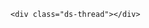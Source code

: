 <section class="comment">
<!-- baidu JIA -->
<div class="bdsharebuttonbox"><a href="#" class="bds_more" data-cmd="more"></a><a title="分享到QQ空间" href="#" class="bds_qzone" data-cmd="qzone"></a><a title="分享到新浪微博" href="#" class="bds_tsina" data-cmd="tsina"></a><a title="分享到腾讯微博" href="#" class="bds_tqq" data-cmd="tqq"></a><a title="分享到人人网" href="#" class="bds_renren" data-cmd="renren"></a><a title="分享到微信" href="#" class="bds_weixin" data-cmd="weixin"></a></div>
<script>window._bd_share_config={"common":{"bdSnsKey":{},"bdText":"","bdMini":"2","bdMiniList":false,"bdPic":"","bdStyle":"1","bdSize":"16"},"share":{}};with(document)0[(getElementsByTagName('head')[0]||body).appendChild(createElement('script')).src='http://bdimg.share.baidu.com/static/api/js/share.js?v=89860593.js?cdnversion='+~(-new Date()/36e5)];</script>
<!-- end of baidu JIA -->

<!-- Duoshuo Comment BEGIN -->
	<div class="ds-thread"></div>
<script type="text/javascript">
var duoshuoQuery = {short_name:"10129068"};
	(function() {
		var ds = document.createElement('script');
		ds.type = 'text/javascript';ds.async = true;
		ds.src = 'http://static.duoshuo.com/embed.js';
		ds.charset = 'UTF-8';
		(document.getElementsByTagName('head')[0] 
		|| document.getElementsByTagName('body')[0]).appendChild(ds);
	})();
	</script>
<!-- Duoshuo Comment END -->
</section>

